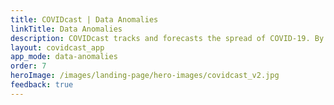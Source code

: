 ```yaml
---
title: COVIDcast | Data Anomalies
linkTitle: Data Anomalies
description: COVIDcast tracks and forecasts the spread of COVID-19. By Carnegie Mellon's Delphi Research Group.
layout: covidcast_app
app_mode: data-anomalies
order: 7
heroImage: /images/landing-page/hero-images/covidcast_v2.jpg
feedback: true
---
```

